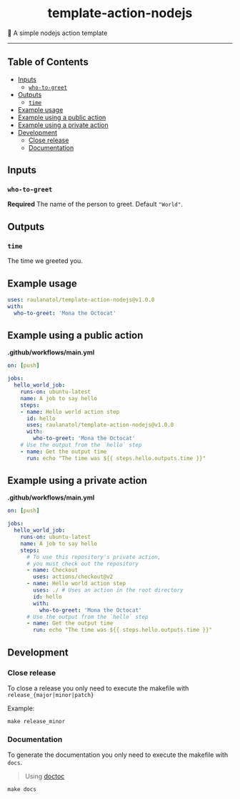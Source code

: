 <div align="center">
    <h1>template-action-nodejs</h1>
</div>

<p>📓 A simple nodejs action template</p>

---

## Table of Contents

<!-- START doctoc generated TOC please keep comment here to allow auto update -->
<!-- DON'T EDIT THIS SECTION, INSTEAD RE-RUN doctoc TO UPDATE -->


- [Inputs](#inputs)
  - [`who-to-greet`](#who-to-greet)
- [Outputs](#outputs)
  - [`time`](#time)
- [Example usage](#example-usage)
- [Example using a public action](#example-using-a-public-action)
- [Example using a private action](#example-using-a-private-action)
- [Development](#development)
  - [Close release](#close-release)
  - [Documentation](#documentation)

<!-- END doctoc generated TOC please keep comment here to allow auto update -->

## Inputs

### `who-to-greet`

**Required** The name of the person to greet. Default `"World"`.

## Outputs

### `time`

The time we greeted you.

## Example usage

```yaml
uses: raulanatol/template-action-nodejs@v1.0.0
with:
  who-to-greet: 'Mona the Octocat'
```
  
## Example using a public action

**.github/workflows/main.yml**

```yaml
on: [push]

jobs:
  hello_world_job:
    runs-on: ubuntu-latest
    name: A job to say hello
    steps:
    - name: Hello world action step
      id: hello
      uses: raulanatol/template-action-nodejs@v1.0.0
      with:
        who-to-greet: 'Mona the Octocat'
    # Use the output from the `hello` step
    - name: Get the output time
      run: echo "The time was ${{ steps.hello.outputs.time }}"
```

## Example using a private action

**.github/workflows/main.yml**

```yaml
on: [push]

jobs:
  hello_world_job:
    runs-on: ubuntu-latest
    name: A job to say hello
    steps:
      # To use this repository's private action,
      # you must check out the repository
      - name: Checkout
        uses: actions/checkout@v2
      - name: Hello world action step
        uses: ./ # Uses an action in the root directory
        id: hello
        with:
          who-to-greet: 'Mona the Octocat'
      # Use the output from the `hello` step
      - name: Get the output time
        run: echo "The time was ${{ steps.hello.outputs.time }}"
```

## Development

### Close release

To close a release you only need to execute the makefile with `release_{major|minor|patch}`

Example:

```shell script
make release_minor
``` 

### Documentation

To generate the documentation you only need to execute the makefile with `docs`.

> Using [doctoc](https://github.com/thlorenz/doctoc)

```shell script
make docs
``` 
